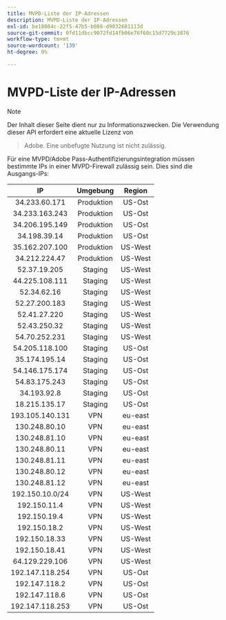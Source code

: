 ```yaml
---
title: MVPD-Liste der IP-Adressen
description: MVPD-Liste der IP-Adressen
exl-id: be18084c-22f5-47b5-b088-d9032681113d
source-git-commit: 0fd11dbcc9072fd14fb06e76f60c15d7729c3876
workflow-type: tm+mt
source-wordcount: '139'
ht-degree: 0%

---
```



# MVPD-Liste der IP-Adressen

> [!NOTE]
>
>Der Inhalt dieser Seite dient nur zu Informationszwecken. Die Verwendung dieser API erfordert eine aktuelle Lizenz von
>> Adobe. Eine unbefugte Nutzung ist nicht zulässig.

Für eine MVPD/Adobe Pass-Authentifizierungsintegration müssen bestimmte IPs in einer MVPD-Firewall zulässig sein. Dies sind die
Ausgangs-IPs:

| IP | Umgebung | Region |
|:---------------:|:-----------:|:-------:|
| 34.233.60.171 | Produktion | US-Ost |
| 34.233.163.243 | Produktion | US-Ost |
| 34.206.195.149 | Produktion | US-Ost |
| 34.198.39.14 | Produktion | US-Ost |
| 35.162.207.100 | Produktion | US-West |
| 34.212.224.47 | Produktion | US-West |
| 52.37.19.205 | Staging | US-West |
| 44.225.108.111 | Staging | US-West |
| 52.34.62.16 | Staging | US-West |
| 52.27.200.183 | Staging | US-West |
| 52.41.27.220 | Staging | US-West |
| 52.43.250.32 | Staging | US-West |
| 54.70.252.231 | Staging | US-West |
| 54.205.118.100 | Staging | US-Ost |
| 35.174.195.14 | Staging | US-Ost |
| 54.146.175.174 | Staging | US-Ost |
| 54.83.175.243 | Staging | US-Ost |
| 34.193.92.8 | Staging | US-Ost |
| 18.215.135.17 | Staging | US-Ost |
| 193.105.140.131 | VPN | eu-east |
| 130.248.80.10 | VPN | eu-east |
| 130.248.81.10 | VPN | eu-east |
| 130.248.80.11 | VPN | eu-east |
| 130.248.81.11 | VPN | eu-east |
| 130.248.80.12 | VPN | eu-east |
| 130.248.81.12 | VPN | eu-east |
| 192.150.10.0/24 | VPN | US-West |
| 192.150.11.4 | VPN | US-West |
| 192.150.19.4 | VPN | US-West |
| 192.150.18.2 | VPN | US-West |
| 192.150.18.33 | VPN | US-West |
| 192.150.18.41 | VPN | US-West |
| 64.129.229.106 | VPN | US-West |
| 192.147.118.254 | VPN | US-Ost |
| 192.147.118.2 | VPN | US-Ost |
| 192.147.118.6 | VPN | US-Ost |
| 192.147.118.253 | VPN | US-Ost |
